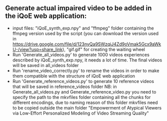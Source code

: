 ## Generate actual impaired video to be added in the iQoE web application:
* input files: "iQoE_synth_exp.npy" and "ffmpeg" folder containing the ffmpeg version used by the script (you can download the version used in https://drive.google.com/file/d/123nyQa9SWzqiJ4Zd9oVmak5Gcx9aWkU-/view?usp=share_link), "gif.gif" for creating the waiting wheel
* Run 'Generate_all_videos.py' to generate 1000 videos experiences described by iQoE_synth_exp.npy, it needs a lot of time. The final videos will be saved in all_videos folder
* Run 'rename_video_correctly.py' to rename the videos in order to make them compatible with the structure of iQoE web application
* Run 'Generate_reference_videos.py' to generate 10 reference videos that will be saved in reference_videos folder
NB: in Generate_all_videos.py and Generate_reference_video.py you need to specify the path to the mkvfiles folder containing all the chunks for different encodings,
due to naming reason of this folder mkvfiles need to be copied outside the main folder "Empowerment of Atypical Viewers via Low-Effort Personalized Modeling of Video Streaming Quality"